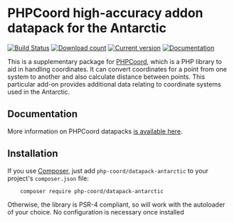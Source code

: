 PHPCoord high-accuracy addon datapack for the Antarctic
=======================================================

[![Build Status](https://github.com/dvdoug/PHPCoordAntarctic/workflows/CI/badge.svg?branch=master)](https://github.com/dvdoug/PHPCoordAntarctic/actions?query=workflow%3ACI+branch%3Amaster)
[![Download count](https://img.shields.io/packagist/dt/php-coord/datapack-antarctic.svg)](https://packagist.org/packages/php-coord/datapack-antarctic)
[![Current version](https://img.shields.io/packagist/v/php-coord/datapack-antarctic.svg)](https://packagist.org/packages/php-coord/datapack-antarctic)
[![Documentation](https://readthedocs.org/projects/phpcoord/badge/?version=master)](https://www.phpcoord.net/en/stable/coordinate_conversions_easy.html#accuracy)

This is a supplementary package for [PHPCoord](https://www.phpcoord.net), which is a PHP library to aid in handling
coordinates. It can convert coordinates for a point from one system to another and also calculate distance between
points. This particular add-on provides additional data relating to coordinate systems used in the Antarctic.

Documentation
-------------
More information on PHPCoord datapacks [is available here](https://www.phpcoord.net/en/stable/coordinate_conversions_easy.html#accuracy).

Installation
------------
If you use [Composer](http://getcomposer.org/), just add `php-coord/datapack-antarctic` to your project's `composer.json` file:
```
    composer require php-coord/datapack-antarctic
```

Otherwise, the library is PSR-4 compliant, so will work with the autoloader of your choice. No configuration is
necessary once installed
